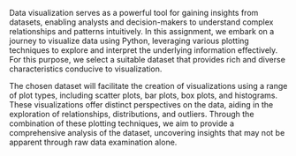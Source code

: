 Data visualization serves as a powerful tool for gaining insights from datasets, enabling analysts and decision-makers to understand complex relationships and patterns intuitively. In this assignment, we embark on a journey to visualize data using Python, leveraging various plotting techniques to explore and interpret the underlying information effectively. For this purpose, we select a suitable dataset that provides rich and diverse characteristics conducive to visualization.

The chosen dataset will facilitate the creation of visualizations using a range of plot types, including scatter plots, bar plots, box plots, and histograms. These visualizations offer distinct perspectives on the data, aiding in the exploration of relationships, distributions, and outliers. Through the combination of these plotting techniques, we aim to provide a comprehensive analysis of the dataset, uncovering insights that may not be apparent through raw data examination alone.
